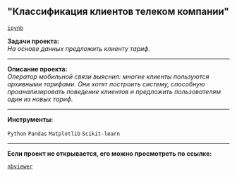 ## "Классификация клиентов телеком компании"
[`ipynb`](https://github.com/mike2023-ml/Portfolio/blob/main/Tariff%20recommendation/Tariff%20recommendation.ipynb)  

**Задачи проекта:**  
*На основе данных предложить клиенту тариф.*

***

**Описание проекта:**  
*Оператор мобильной связи выяснил: многие клиенты пользуются архивными тарифами. Они хотят построить систему, способную проанализировать поведение клиентов и предложить пользователям один из новых тариф.*
    
***
    
**Инструменты:**  

`Python` `Pandas` `Matplotlib` `Scikit-learn`

***

**Если проект не открывается, его можно просмотреть по ссылке:**  

[`nbviewer`](https://nbviewer.org/github/mike2023-ml/Portfolio/blob/main/SPB%20realty/SPB%20realty.ipynb)    
</div>



